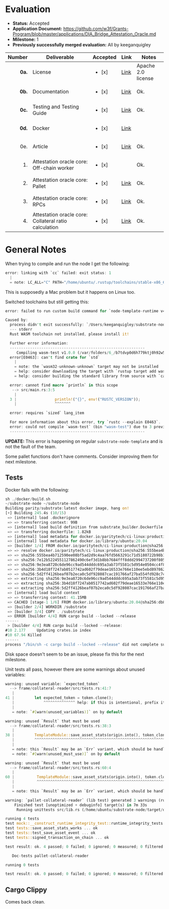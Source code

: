# Evaluation

- **Status:** Accepted
- **Application Document:** https://github.com/w3f/Grants-Program/blob/master/applications/DIA_Bridge_Attestation_Oracle.md
- **Milestone:** 1
- **Previously successfully merged evaluation:** All by keeganquigley

|  Number | Deliverable                                           | Accepted               | Link                                                                                                              | Notes              |
| ------: | ----------------------------------------------------- | ---------------------- | ----------------------------------------------------------------------------------------------------------------- | ------------------ |
| **0a.** | License                                               | <ul><li>[x] </li></ul> | [Link](https://github.com/diadata-org/bridgestate-ocw/blob/main/LICENSE)                                          | Apache 2.0 license |
| **0b.** | Documentation                                         | <ul><li>[x] </li></ul> | [Link](https://github.com/diadata-org/bridgestate-ocw#readme)                                                     | Ok.                |
| **0c.** | Testing and Testing Guide                             | <ul><li>[x] </li></ul> | [Link](https://github.com/diadata-org/bridgestate-ocw/blob/main/src/tests.rs)                                     | Ok.                |
| **0d.** | Docker                                                | <ul><li>[x] </li></ul> | [Link](https://github.com/diadata-org/bridgestate-ocw#using-docker)                                               |                    |
|     0e. | Article                                               | <ul><li>[x] </li></ul> | [Link](https://github.com/diadata-org/bridgestate-ocw/blob/main/Article.md)                                       | Ok.                |
|      1. | Attestation oracle core: Off-chain worker             | <ul><li>[x] </li></ul> |                                                                                                                   | Ok.                |
|      2. | Attestation oracle core: Pallet                       | <ul><li>[x] </li></ul> | [Link](https://github.com/diadata-org/bridgestate-ocw/tree/main#add-the-collateral-reader-pallet-to-your-runtime) | Ok.                |
|      3. | Attestation oracle core: RPCs                         | <ul><li>[x] </li></ul> | [Link](https://github.com/diadata-org/bridgestate-ocw/blob/main/src/impls.rs)                                     | Ok.                |
|      4. | Attestation oracle core: Collateral ratio calculation | <ul><li>[x] </li></ul> | [Link](https://github.com/diadata-org/bridgestate-ocw/tree/main#about-the-collateral-reader-pallet)               | Ok.                |

# General Notes

When trying to compile and run the node I get the following:

```rust
error: linking with `cc` failed: exit status: 1
  |
  = note: LC_ALL="C" PATH="/home/ubuntu/.rustup/toolchains/stable-x86_64-unknown-linux-gnu/lib/rustlib/x86_64-unknown-linux-gnu/bin:/home/ubuntu/.nvm/versions/node/v18.13.0/bin:/home/ubuntu/.cargo/bin:/usr/local/sbin:/usr/local/bin:/usr/sbin:/usr/bin:/sbin:/bin:/usr/games:/usr/local/games:/snap/bin" VSLANG="1033" "cc" "-m64" "/tmp/rustcmlVVmV/symbols.o" "/home/ubuntu/substrate-node/target/debug/build/node-cli-6276b39b01213466/build_script_build-6276b39b01213466.106ynm17pgxcmi50.rcgu.o" "/home/ubuntu/substrate-node/target/debug/build/node-cli-6276b39b01213466/build_script_build-6276b39b01213466.12784fs9hcon45ow.rcgu.o" "/home/ubuntu/substrate-node/target/debug/build/node-cli-6276b39b01213466/build_script_build-6276b39b01213466.1kqejazt585xn42r.rcgu.o" "/home/ubuntu/substrate-node/target/debug/build/node-cli-6276b39b01213466/build_script_build-6276b39b01213466.1yv6nwvxww7h97zp.rcgu.o" "/home/ubuntu/substrate-node/target/debug/build/node-cli-6276b39b01213466/build_script_build-6276b39b01213466.218h7vafws7v7h7d.rcgu.o" "/home/ubuntu/substrate-node/target/debug/build/node-cli-6276b39b01213466/build_script_build-6276b39b01213466.26mqtk4b6jgeh3un.rcgu.o" "/home/ubuntu/substrate-node/target/debug/build/node-cli-6276b39b01213466/build_script_build-6276b39b01213466.28j15a6tkxwymlqc.rcgu.o" "/home/ubuntu/substrate-node/target/debug/build/node-cli-6276b39b01213466/build_script_build-6276b39b01213466.2fg5zrsz70ae0k90.rcgu.o" "/home/ubuntu/substrate-node/target/debug/build/node-cli-6276b39b01213466/build_script_build-6276b39b01213466.2pawq2utohb9bxdm.rcgu.o" "/home/ubuntu/substrate-node/target/debug/build/node-cli-6276b39b01213466/build_script_build-6276b39b01213466.35pcqi7b5vh2z074.rcgu.o" "/home/ubuntu/substrate-node/target/debug/build/node-cli-6276b39b01213466/build_script_build-6276b39b01213466.3atpb6avwn5vx1e1.rcgu.o" "/home/ubuntu/substrate-node/target/debug/build/node-cli-6276b39b01213466/build_script_build-6276b39b01213466.3wq5rkjngfnks6kc.rcgu.o" "/home/ubuntu/substrate-node/target/debug/build/node-cli-6276b39b01213466/build_script_build-6276b39b01213466.44d62mtspvfy4xxa.rcgu.o" "/home/ubuntu/substrate-node/target/debug/build/node-cli-6276b39b01213466/build_script_build-6276b39b01213466.49x7shyjqqnt56ff.rcgu.o" "/home/ubuntu/substrate-node/target/debug/build/node-cli-6276b39b01213466/build_script_build-6276b39b01213466.4rpps648edmcubdt.rcgu.o" "/home/ubuntu/substrate-node/target/debug/build/node-cli-6276b39b01213466/build_script_build-6276b39b01213466.5am2rn332to1iw9c.rcgu.o" "/home/ubuntu/substrate-node/target/debug/build/node-cli-6276b39b01213466/build_script_build-6276b39b01213466.5c57v5c6gvcji9is.rcgu.o" "/home/ubuntu/substrate-node/target/debug/build/node-cli-6276b39b01213466/build_script_build-6276b39b01213466.5f5m179vbnefo777.rcgu.o" "/home/ubuntu/substrate-node/target/debug/build/node-cli-6276b39b01213466/build_script_build-6276b39b01213466.dqhd3q29xgel6sp.rcgu.o" "/home/ubuntu/substrate-node/target/debug/build/node-cli-6276b39b01213466/build_sc
```

This is supposedly a Mac problem but it happens on Linux too.

Switched toolchains but still getting this:

```rust
error: failed to run custom build command for `node-template-runtime v4.0.0-dev (/Users/keeganquigley/substrate-node/bin/node-template/runtime)`

Caused by:
  process didn't exit successfully: `/Users/keeganquigley/substrate-node/target/release/build/node-template-runtime-4236d63b597cd1e1/build-script-build` (exit status: 1)
  --- stderr
  Rust WASM toolchain not installed, please install it!

  Further error information:
  ------------------------------------------------------------
     Compiling wasm-test v1.0.0 (/var/folders/6_/b7tdvp0d6h779ktj0h92w5km0000gn/T/.tmpjZAv2N)
  error[E0463]: can't find crate for `std`
    |
    = note: the `wasm32-unknown-unknown` target may not be installed
    = help: consider downloading the target with `rustup target add wasm32-unknown-unknown`
    = help: consider building the standard library from source with `cargo build -Zbuild-std`

  error: cannot find macro `println` in this scope
   --> src/main.rs:3:5
    |
  3 |                 println!("{}", env!("RUSTC_VERSION"));
    |                 ^^^^^^^

  error: requires `sized` lang_item

  For more information about this error, try `rustc --explain E0463`.
  error: could not compile `wasm-test` (bin "wasm-test") due to 3 previous errors
  ------------------------------------------------------------
```

**UPDATE:** This error is happening on regular `substrate-node-template` and is not the fault of the team.

Some pallet functions don't have comments. Consider improving them for next milestone.

## Tests

Docker fails with the following:

```rust
sh ./docker/build.sh
~/substrate-node ~/substrate-node
Building parity/substrate:latest docker image, hang on!
[+] Building 245.4s (10/15)
 => [internal] load .dockerignore                                                                                     0.0s
 => => transferring context: 99B                                                                                      0.0s
 => [internal] load build definition from substrate_builder.Dockerfile                                                0.0s
 => => transferring dockerfile: 1.82kB                                                                                0.0s
 => [internal] load metadata for docker.io/paritytech/ci-linux:production                                             1.5s
 => [internal] load metadata for docker.io/library/ubuntu:20.04                                                       1.5s
 => [builder 1/4] FROM docker.io/paritytech/ci-linux:production@sha256:555bea4b712590ee08bf5ad2d9c4aa76fd5663291c7  174.6s
 => => resolve docker.io/paritytech/ci-linux:production@sha256:555bea4b712590ee08bf5ad2d9c4aa76fd5663291c71d5180722b  0.0s
 => => sha256:555bea4b712590ee08bf5ad2d9c4aa76fd5663291c71d5180722b98b1d6a7e0b 761B / 761B                            0.0s
 => => sha256:7e12b5224551127862490c6ef3d1b8bb7684fff8ddd2994737200f8053e0c4cb 9.91kB / 9.91kB                        0.0s
 => => sha256:9e3ea8720c6de96cc9ad544dddc695a3ab73f5581c5d954e0504cc4f80fb5e5c 31.40MB / 31.40MB                      8.9s
 => => sha256:3b4d18f7247ab0517742ad602f79deae16533e766e110ee5ebd8978620033443 570.02MB / 570.02MB                  160.5s
 => => sha256:5d2ff4126beaf07b2eca0c5df928087cac191766af27ba554fd928c7c67e5cad 361.19MB / 361.19MB                  120.2s
 => => extracting sha256:9e3ea8720c6de96cc9ad544dddc695a3ab73f5581c5d954e0504cc4f80fb5e5c                             0.5s
 => => extracting sha256:3b4d18f7247ab0517742ad602f79deae16533e766e110ee5ebd8978620033443                             7.7s
 => => extracting sha256:5d2ff4126beaf07b2eca0c5df928087cac191766af27ba554fd928c7c67e5cad                             4.8s
 => [internal] load build context                                                                                     0.5s
 => => transferring context: 41.15MB                                                                                  0.4s
 => CACHED [stage-1 1/6] FROM docker.io/library/ubuntu:20.04@sha256:db8bf6f4fb351aa7a26e27ba2686cf35a6a409f65603e59d  0.0s
 => [builder 2/4] WORKDIR /substrate                                                                                  1.0s
 => [builder 3/4] COPY . /substrate                                                                                   0.3s
 => ERROR [builder 4/4] RUN cargo build --locked --release                                                           68.0s
------
 > [builder 4/4] RUN cargo build --locked --release:
#10 2.177     Updating crates.io index
#10 67.94 Killed
------
process "/bin/sh -c cargo build --locked --release" did not complete successfully: exit code: 137
```

Disk space doesn't seem to be an issue, please fix this for the next milestone.

Unit tests all pass, however there are some warnings about unused variables:

```rust
warning: unused variable: `expected_token`
  --> frame/collateral-reader/src/tests.rs:41:7
   |
41 |         let expected_token = token.clone();
   |             ^^^^^^^^^^^^^^ help: if this is intentional, prefix it with an underscore: `_expected_token`
   |
   = note: `#[warn(unused_variables)]` on by default

warning: unused `Result` that must be used
  --> frame/collateral-reader/src/tests.rs:38:3
   |
38 |         TemplateModule::save_asset_stats(origin.into(), token_clone);
   |         ^^^^^^^^^^^^^^^^^^^^^^^^^^^^^^^^^^^^^^^^^^^^^^^^^^^^^^^^^^^^
   |
   = note: this `Result` may be an `Err` variant, which should be handled
   = note: `#[warn(unused_must_use)]` on by default

warning: unused `Result` that must be used
  --> frame/collateral-reader/src/tests.rs:60:4
   |
60 |          TemplateModule::save_asset_stats(origin.into(), token.clone());
   |          ^^^^^^^^^^^^^^^^^^^^^^^^^^^^^^^^^^^^^^^^^^^^^^^^^^^^^^^^^^^^^^
   |
   = note: this `Result` may be an `Err` variant, which should be handled

warning: `pallet-collateral-reader` (lib test) generated 3 warnings (run `cargo fix --lib -p pallet-collateral-reader --tests` to apply 1 suggestion)
    Finished test [unoptimized + debuginfo] target(s) in 7m 33s
     Running unittests src/lib.rs (/home/ubuntu/substrate-node/target/debug/deps/pallet_collateral_reader-dcda7472ee4c65a4)

running 4 tests
test mock::__construct_runtime_integrity_test::runtime_integrity_tests ... ok
test tests::save_asset_stats_works ... ok
test tests::test_save_asset_event ... ok
test tests::signed_transaction_on_chain ... ok

test result: ok. 4 passed; 0 failed; 0 ignored; 0 measured; 0 filtered out; finished in 0.41s

   Doc-tests pallet-collateral-reader

running 0 tests

test result: ok. 0 passed; 0 failed; 0 ignored; 0 measured; 0 filtered out; finished in 0.00s
```

## Cargo Clippy

Comes back clean.

